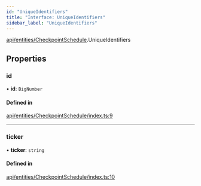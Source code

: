 ```yaml
---
id: "UniqueIdentifiers"
title: "Interface: UniqueIdentifiers"
sidebar_label: "UniqueIdentifiers"
---
```


[api/entities/CheckpointSchedule](../../../../../modules/API/Entities/CheckpointSchedule/CheckpointSchedule.md).UniqueIdentifiers

## Properties

### id

• **id**: `BigNumber`

#### Defined in

[api/entities/CheckpointSchedule/index.ts:9](https://github.com/PolymeshAssociation/polymesh-sdk/blob/fe2e6dd1d/src/api/entities/CheckpointSchedule/index.ts#L9)

___

### ticker

• **ticker**: `string`

#### Defined in

[api/entities/CheckpointSchedule/index.ts:10](https://github.com/PolymeshAssociation/polymesh-sdk/blob/fe2e6dd1d/src/api/entities/CheckpointSchedule/index.ts#L10)
